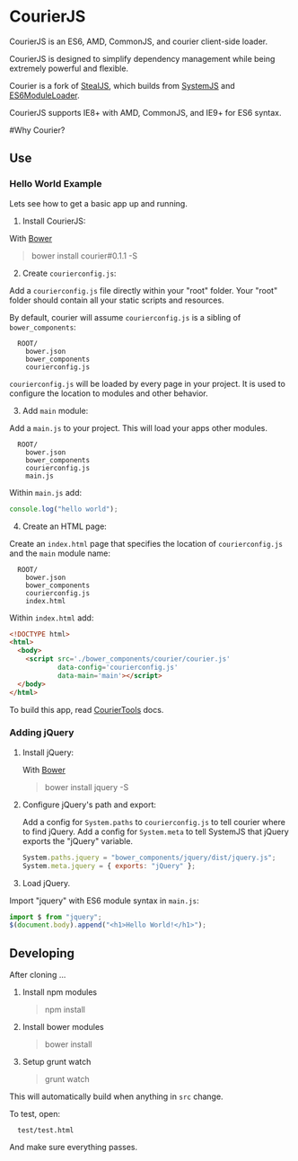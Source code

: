 # CourierJS

CourierJS is an ES6, AMD, CommonJS, and courier client-side loader. 

CourierJS is designed
to simplify dependency management while being extremely powerful and flexible.

Courier is a fork of [StealJS](https://github.com/bitovi/steal), which builds from [SystemJS](https://github.com/systemjs/systemjs) and 
[ES6ModuleLoader](https://github.com/ModuleLoader/es6-module-loader).

CourierJS supports IE8+ with AMD, CommonJS, and IE9+ for ES6 syntax.

#Why Courier?

## Use

### Hello World Example

Lets see how to get a basic app up and running.

1. Install CourierJS:
  
  With [Bower](http://bower.io/)

  > bower install courier#0.1.1 -S

2. Create `courierconfig.js`:

  Add a `courierconfig.js` file directly within your "root" folder. Your
  "root" folder should contain all your static scripts and resources.
  
  By default, courier will assume `courierconfig.js` is a sibling of `bower_components`:

      ROOT/
        bower.json
        bower_components
        courierconfig.js
    
  `courierconfig.js` will be loaded by every page in your project.  It is used to configure
  the location to modules and other behavior.    
    
3. Add `main` module:

  Add a `main.js` to your project. This will load your apps other modules.
  
      ROOT/
        bower.json
        bower_components
        courierconfig.js
        main.js
      
  Within `main.js` add:
  
  ```js
  console.log("hello world");
  ```
 
4. Create an HTML page:

  Create an `index.html` page that specifies the location of `courierconfig.js` and
  the `main` module name:
  
      ROOT/
        bower.json
        bower_components
        courierconfig.js
        index.html

  Within `index.html` add:

  ```html
  <!DOCTYPE html>
  <html>
    <body>
      <script src='./bower_components/courier/courier.js'
              data-config='courierconfig.js'
              data-main='main'></script>
    </body>
  </html>
  ```
  
  To build this app, read [CourierTools](https://github.com/bitovi/courier-tools/tree/systemjs) docs.


### Adding jQuery

1. Install jQuery:
   
   With [Bower](http://bower.io/)
   
   > bower install jquery -S

2. Configure jQuery's path and export:

   Add a config for `System.paths` to `courierconfig.js` to tell courier where to find
   jQuery. Add a config for `System.meta` to tell SystemJS that jQuery exports the "jQuery"
   variable.
   
   ```js
   System.paths.jquery = "bower_components/jquery/dist/jquery.js";
   System.meta.jquery = { exports: "jQuery" };
   ```

3. Load jQuery.
  
  Import "jquery" with ES6 module syntax in `main.js`:
  
  ```js
  import $ from "jquery";
  $(document.body).append("<h1>Hello World!</h1>");
  ```


## Developing

After cloning ...

1.  Install npm modules
  
    > npm install
 
2. Install bower modules
  
    > bower install
    
3. Setup grunt watch
  
    > grunt watch
    
  This will automatically build when anything in `src` change.  
  
  To test, open:

      test/test.html
      
  And make sure everything passes.
